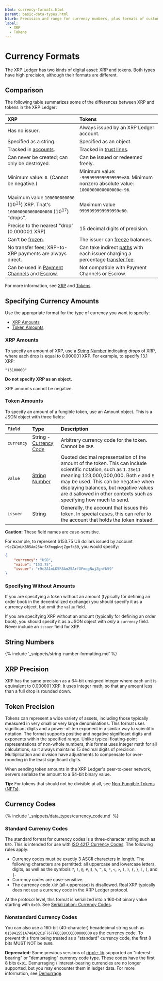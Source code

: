 ```yaml
---
html: currency-formats.html
parent: basic-data-types.html
blurb: Precision and range for currency numbers, plus formats of custom currency codes.
label:
  - XRP
  - Tokens
---
```

# Currency Formats

The XRP Ledger has two kinds of digital asset: XRP and tokens. Both types have high precision, although their formats are different.

## Comparison

The following table summarizes some of the differences between XRP and tokens in the XRP Ledger:

| XRP                                                      | Tokens |
|:---------------------------------------------------------|:------------------|
| Has no issuer.                                           | Always issued by an XRP Ledger account. |
| Specified as a string.                                   | Specified as an object. |
| Tracked in [accounts](accountroot.html).                 | Tracked in [trust lines](ripplestate.html). |
| Can never be created; can only be destroyed.             | Can be issued or redeemed freely. |
| Minimum value: `0`. (Cannot be negative.)                | Minimum value: `-9999999999999999e80`. Minimum nonzero absolute value: `1000000000000000e-96`.
| Maximum value `100000000000` (10<sup>11</sup>) XRP. That's `100000000000000000` (10<sup>17</sup>) "drops". | Maximum value `9999999999999999e80`. |
| Precise to the nearest "drop" (0.000001 XRP)             | 15 decimal digits of precision. |
| Can't be [frozen](freezes.html).                         | The issuer can [freeze](freezes.html) balances. |
| No transfer fees; XRP-to-XRP payments are always direct. | Can take indirect [paths](paths.html) with each issuer charging a percentage [transfer fee](transfer-fees.html). |
| Can be used in [Payment Channels](payment-channels.html) and [Escrow](escrow.html). | Not compatible with Payment Channels or Escrow. |

For more information, see [XRP](xrp.html) and [Tokens](tokens.html).

## Specifying Currency Amounts

Use the appropriate format for the type of currency you want to specify:

- [XRP Amounts](#xrp-amounts)
- [Token Amounts](#token-amounts)

### XRP Amounts

To specify an amount of XRP, use a [String Number][] indicating _drops_ of XRP, where each drop is equal to 0.000001 XRP. For example, to specify 13.1 XRP:

```
"13100000"
```

**Do not specify XRP as an object.**

XRP amounts cannot be negative.

### Token Amounts

To specify an amount of a fungible token, use an Amount object. This is a JSON object with three fields:

| `Field`    | Type                       | Description                        |
|:-----------|:---------------------------|:-----------------------------------|
| `currency` | String - [Currency Code][] | Arbitrary currency code for the token. Cannot be `XRP`. |
| `value`    | [String Number][]          | Quoted decimal representation of the amount of the token. This can include scientific notation, such as `1.23e11` meaning 123,000,000,000. Both `e` and `E` may be used. This can be negative when displaying balances, but negative values are disallowed in other contexts such as specifying how much to send. |
| `issuer`   | String                     | Generally, the account that issues this token. In special cases, this can refer to the account that holds the token instead. |

[String Number]: #string-numbers

**Caution:** These field names are case-sensitive.

For example, to represent $153.75 US dollars issued by account `r9cZA1mLK5R5Am25ArfXFmqgNwjZgnfk59`, you would specify:

```json
{
    "currency": "USD",
    "value": "153.75",
    "issuer": "r9cZA1mLK5R5Am25ArfXFmqgNwjZgnfk59"
}
```

### Specifying Without Amounts

If you are specifying a token without an amount (typically for defining an order book in the decentralized exchange) you should specify it as a currency object, but omit the `value` field.

If you are specifying XRP without an amount (typically for defining an order book), you should specify it as a JSON object with _only_ a `currency` field. Never include an `issuer` field for XRP.


## String Numbers

{% include '_snippets/string-number-formatting.md' %}
<!--{#_ #}-->

## XRP Precision

XRP has the same precision as a 64-bit unsigned integer where each unit is equivalent to 0.000001 XRP. It uses integer math, so that any amount less than a full drop is rounded down.

## Token Precision

Tokens can represent a wide variety of assets, including those typically measured in very small or very large denominations. This format uses significant digits and a power-of-ten exponent in a similar way to scientific notation. The format supports positive and negative significant digits and exponents within the specified range. Unlike typical floating-point representations of non-whole numbers, this format uses integer math for all calculations, so it always maintains 15 decimal digits of precision. Multiplication and division have adjustments to compensate for over-rounding in the least significant digits.

When sending token amounts in the XRP Ledger's peer-to-peer network, servers serialize the amount to a 64-bit binary value.

**Tip:** For tokens that should not be divisible at all, see [Non-Fungible Tokens (NFTs)](non-fungible-tokens.html).

## Currency Codes
[Currency Code]: #currency-codes

{% include '_snippets/data_types/currency_code.md' %}
<!--{#_ #}-->


### Standard Currency Codes

The standard format for currency codes is a three-character string such as `USD`. This is intended for use with [ISO 4217 Currency Codes](https://www.xe.com/iso4217.php). The following rules apply:

- Currency codes must be exactly 3 ASCII characters in length. The following characters are permitted: all uppercase and lowercase letters, digits, as well as the symbols `?`, `!`, `@`, `#`, `$`, `%`, `^`, `&`, `*`, `<`, `>`, `(`, `)`, `{`, `}`, `[`, `]`, and <code>&#124;</code>.
- Currency codes are case-sensitive.
- The currency code `XRP` (all-uppercase) is disallowed. Real XRP typically does not use a currency code in the XRP Ledger protocol.

At the protocol level, this format is serialized into a 160-bit binary value starting with `0x00`. See [Serialization: Currency Codes](serialization.html#currency-codes).

### Nonstandard Currency Codes

You can also use a 160-bit (40-character) hexadecimal string such as `015841551A748AD2C1F76FF6ECB0CCCD00000000` as the currency code. To prevent this from being treated as a "standard" currency code, the first 8 bits MUST NOT be `0x00`.

**Deprecated:** Some previous versions of [ripple-lib](https://github.com/XRPLF/xrpl.js) supported an "interest-bearing" or "demurraging" currency code type. These codes have the first 8 bits `0x01`. Demurraging / interest-bearing currencies are no longer supported, but you may encounter them in ledger data. For more information, see [Demurrage](demurrage.html).
